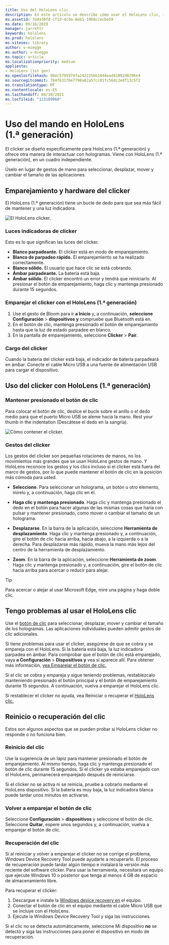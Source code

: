 ```yaml
---
title: Uso del HoloLens clic
description: En este artículo se describe cómo usar el HoloLens clic, incluido el emparejamiento, la carga y la recuperación del clicker.
ms.assetid: 7d4a30fd-cf1d-4c9a-8eb1-1968ccecbe59
ms.date: 09/16/2019
manager: jarrettr
keywords: hololens
ms.prod: hololens
ms.sitesec: library
author: v-miegge
ms.author: v-miegge
ms.topic: article
ms.localizationpriority: medium
appliesto:
- HoloLens (1st gen)
ms.openlocfilehash: 98ec5795974fa242225bb1048ead41892d8296e4
ms.sourcegitcommit: f04f631fbe7798a82a57cc01fc56dc2edf13c5f2
ms.translationtype: MT
ms.contentlocale: es-ES
ms.lasthandoff: 08/30/2021
ms.locfileid: "123189960"
---
```

# <a name="use-the-hololens-1st-gen-clicker"></a>Uso del mando en HoloLens (1.ª generación)

El clicker se diseñó específicamente para HoloLens (1.ª generación) y ofrece otra manera de interactuar con hologramas. Viene con HoloLens (1.ª generación), en un cuadro independiente.

Úselo en lugar de gestos de mano para seleccionar, desplazar, mover y cambiar el tamaño de las aplicaciones.

## <a name="clicker-hardware-and-pairing"></a>Emparejamiento y hardware del clicker

El HoloLens (1.ª generación) tiene un bucle de dedo para que sea más fácil de mantener y una luz indicadora.

![El HoloLens clicker.](images/use-hololens-clicker-1.png)

### <a name="clicker-indicator-lights"></a>Luces indicadoras de clicker

Esto es lo que significan las luces del clicker.

- **Blanco parpadeante.** El clicker está en modo de emparejamiento.
- **Blanco de parpadeo rápido.** El emparejamiento se ha realizado correctamente.
- **Blanco sólido.** El usuario que hace clic se está cobrando.
- **Ámbar parpadeante.** La batería está baja.
- **Ámbar sólido.** El clicker encontró un error y tendrá que reiniciarlo. Al presionar el botón de emparejamiento, haga clic y mantenga presionado durante 15 segundos.

### <a name="pair-the-clicker-with-your-hololens-1st-gen"></a>Emparejar el clicker con el HoloLens (1.ª generación)

1. Use el gesto de Bloom para ir **a Inicio** y, a continuación, **seleccione Configuración**  >  **dispositivos y** compruebe que Bluetooth está en.
1. En el botón de clic, mantenga presionado el botón de emparejamiento hasta que la luz de estado parpadee en blanco.
1. En la pantalla de emparejamiento, seleccione **Clicker**  >  **Pair**.

### <a name="charge-the-clicker"></a>Cargo del clicker

Cuando la batería del clicker está baja, el indicador de batería parpadeará en ámbar. Conecte el cable Micro USB a una fuente de alimentación USB para cargar el dispositivo.

## <a name="use-the-clicker-with-hololens-1st-gen"></a>Uso del clicker con HoloLens (1.ª generación)

### <a name="hold-the-clicker"></a>Mantener presionado el botón de clic

Para colocar el botón de clic, deslice el bucle sobre el anillo o el dedo medio para que el puerto Micro USB se aleme hacia la mano. Rest your thumb in the indentation (Descátese el dedo en la sangría).

![Cómo contener el clicker.](images/use-hololens-clicker-2.png)

### <a name="clicker-gestures"></a>Gestos del clicker

Los gestos del clicker son pequeñas rotaciones de manos, no los movimientos más grandes que se usan HoloLens gestos de mano. Y HoloLens reconoce los gestos y los clics incluso si [](hololens1-basic-usage.md)el clicker está fuera del marco de gestos, por lo que puede mantener el botón de clic en la posición más cómoda para usted.

- **Seleccione**. Para seleccionar un holograma, un botón u otro elemento, mírelo y, a continuación, haga clic en él.

- **Haga clic y mantenga presionado**. Haga clic y mantenga presionado el dedo en el botón para hacer algunas de las mismas cosas que haría con pulsar y mantener presionado, como mover o cambiar el tamaño de un holograma.

- **Desplazarse**. En la barra de la aplicación, seleccione **Herramienta de desplazamiento**. Haga clic y mantenga presionado y, a continuación, gire el botón de clic hacia arriba, hacia abajo, a la izquierda o a la derecha. Para desplazarse más rápido, mueva la mano más lejos del centro de la herramienta de desplazamiento.

- **Zoom**. En la barra de la aplicación, seleccione **Herramienta de zoom**. Haga clic y mantenga presionado y, a continuación, gire el botón de clic hacia arriba para acercar o reducir para alejar.

> [!TIP]
> Para acercar o alejar al usar Microsoft Edge, mire una página y haga doble clic.

## <a name="im-having-problems-using-the-hololens-clicker"></a>Tengo problemas al usar el HoloLens clic

Use el [botón de clic](hololens1-clicker.md) para seleccionar, desplazar, mover y cambiar el tamaño de los hologramas. Las aplicaciones individuales pueden admitir gestos de clic adicionales.

Si tiene problemas para usar el clicker, asegúrese de que se cobra y se empareja con el HoloLens. Si la batería está baja, la luz indicadora parpadea en ámbar. Para comprobar que el botón de clic está emparejado, vaya **a Configuración**  >  **Dispositivos y** vea si aparece allí. Para obtener más información, [vea Emparejar el botón de clic.](hololens1-clicker.md)

Si el clic se cobra y empareja y sigue teniendo problemas, restablezcalo manteniendo presionado el botón principal y el botón de emparejamiento durante 15 segundos. A continuación, vuelva a emparejar el HoloLens clic.

Si restablecer el clicker no ayuda, vea Reiniciar o recuperar el [HoloLens clic.](hololens1-clicker.md#restart-or-recover-the-clicker)
## <a name="restart-or-recover-the-clicker"></a>Reinicio o recuperación del clic

Estos son algunos aspectos que se pueden probar si HoloLens clicker no responde o no funciona bien.

### <a name="restart-the-clicker"></a>Reinicio del clic

Use la sugerencia de un lápiz para mantener presionado el botón de emparejamiento. Al mismo tiempo, haga clic y mantenga presionado el botón de clic durante 15 segundos. Si el clicker ya estaba emparejado con el HoloLens, permanecerá emparejado después de reiniciarse.

Si el clicker no se activa ni se reinicia, pruebe a cobrarlo mediante el HoloLens dispositivo. Si la batería es muy baja, la luz indicadora blanca puede tardar unos minutos en activarse.

### <a name="re-pair-the-clicker"></a>Volver a emparejar el botón de clic

Seleccione **Configuración**  >  **dispositivos** y seleccione el botón de clic. Seleccione **Quitar**, espere unos segundos y, a continuación, vuelva a emparejar el botón de clic.

### <a name="recover-the-clicker"></a>Recuperación del clic

Si al reiniciar y volver a emparejar el clicker no se corrige el problema, Windows Device Recovery Tool puede ayudarle a recuperarlo. El proceso de recuperación puede tardar algún tiempo e instalará la versión más reciente del software clicker. Para usar la herramienta, necesitará un equipo que ejecute Windows 10 o posterior que tenga al menos 4 GB de espacio de almacenamiento libre.

Para recuperar el clicker:

1. Descargue e instale la [Windows device recovery en](https://dev.azure.com/ContentIdea/ContentIdea/_queries/query/8a004dbe-73f8-4a32-94bc-368fc2f2a895/) el equipo.
1. Conectar el botón de clic en el equipo mediante el cable Micro USB que se incluye con el HoloLens.
1. Ejecute la Windows Device Recovery Tool y siga las instrucciones.

Si el clic no se detecta automáticamente, seleccione Mi dispositivo **no** se detectó y siga las instrucciones para poner el dispositivo en modo de recuperación.

